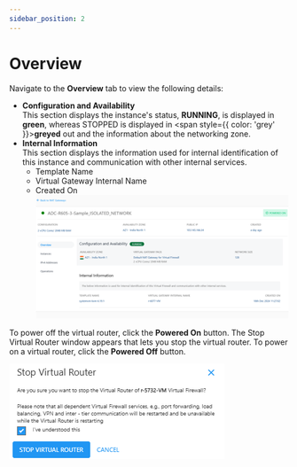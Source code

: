 ```yaml
---
sidebar_position: 2
---
```

# Overview

Navigate to the **Overview** tab to view the following details:

- **Configuration and Availability**<br/>
	This section displays the instance's status, **RUNNING**, is displayed in  **<span class="green">**green**</span>**, whereas STOPPED is displayed in <span style={{ color: 'grey' }}>**greyed**</span> out and the information about the networking zone.
- **Internal Information**<br/>
	This section displays the information used for internal identification of this instance and communication with other internal services.
	- Template Name
	- Virtual Gateway Internal Name
	- Created On
	![Overview](img/Overview.png)

To power off the virtual router, click the **Powered On** button. The Stop Virtual Router window appears that lets you stop the virtual router. To power on a virtual router, click the **Powered Off** button.
   
   ![Manage NAT gateway](img/NAT3.png)






